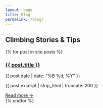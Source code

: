 ```yaml
---
layout: page
title: Blog
permalink: /blog/
---
```


## Climbing Stories & Tips

<div class="posts-list">
  {% for post in site.posts %}
    <article class="post-preview">
      <h3>
        <a href="{{ post.url | relative_url }}">{{ post.title }}</a>
      </h3>
      <time class="post-date">{{ post.date | date: "%B %d, %Y" }}</time>
      <p>{{ post.excerpt | strip_html | truncate: 200 }}</p>
      <a href="{{ post.url | relative_url }}" class="read-more">Read more →</a>
    </article>
  {% endfor %}
</div>
